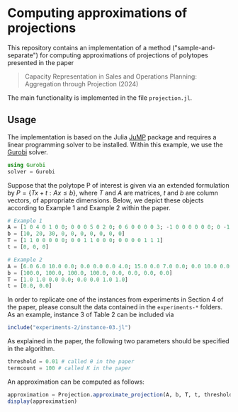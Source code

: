# Computing approximations of projections

This repository contains an implementation of a method ("sample-and-separate") for computing approximations of projections of polytopes presented in the paper

> Capacity Representation in Sales and Operations Planning: Aggregation through Projection (2024)
> 

The main functionality is implemented in the file `projection.jl`.

## Usage

The implementation is based on the Julia [JuMP](https://jump.dev/) package and requires a linear programming solver to be installed. Within this example, we use the [Gurobi](https://www.gurobi.com/) solver.

```julia
using Gurobi
solver = Gurobi
```

Suppose that the polytope P of interest is given via an extended formulation by $P = \{Tx + t : Ax \le b\}$, where $T$ and $A$ are matrices, $t$ and $b$ are column vectors, of appropriate dimensions. Below, we depict these objects according to Example 1 and Example 2 within the paper.

```julia
# Example 1
A = [1 0 4 0 1 0 0; 0 0 0 5 0 2 0; 0 6 0 0 0 0 3; -1 0 0 0 0 0 0; 0 -1 0 0 0 0 0; 0 0 -1 0 0 0 0; 0 0 0 -1 0 0 0; 0 0 0 0 -1 0 0; 0 0 0 0 0 -1 0; 0 0 0 0 0 0 -1]
b = [10, 20, 30, 0, 0, 0, 0, 0, 0, 0]
T = [1 1 0 0 0 0 0; 0 0 1 1 0 0 0; 0 0 0 0 1 1 1]
t = [0, 0, 0]
```

```julia
# Example 2
A = [6.0 6.0 10.0 0.0; 0.0 0.0 0.0 4.0; 15.0 0.0 7.0 0.0; 0.0 10.0 0.0 9.0; -1.0 0.0 0.0 0.0; 0.0 -1.0 0.0 0.0; 0.0 0.0 -1.0 0.0; 0.0 0.0 0.0 -1.0]
b = [100.0, 100.0, 100.0, 100.0, 0.0, 0.0, 0.0, 0.0]
T = [1.0 1.0 0.0 0.0; 0.0 0.0 1.0 1.0]
t = [0.0, 0.0]
```

In order to replicate one of the instances from experiments in Section 4 of the paper, please consult the data contained in the `experiments-*` folders. As an example, instance 3 of Table 2 can be included via

```julia
include("experiments-2/instance-03.jl")
```

As explained in the paper, the following two parameters should be specified in the algorithm.

```julia
threshold = 0.01 # called θ in the paper
termcount = 100 # called K in the paper
```

An approximation can be computed as follows:

```julia
approximation = Projection.approximate_projection(A, b, T, t, threshold, termcount, solver)
display(approximation)
```
